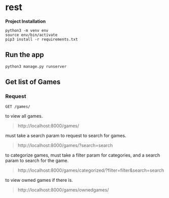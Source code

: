 # rest

**Project Installation**

```
python3 -m venv env
source env/bin/activate
pip3 install -r requirements.txt

```
## Run the app

    python3 manage.py runserver

## Get list of Games
### Request

`GET /games/`

to view all games.
>http://localhost:8000/games/

must take a search param to request to search for games.
>http://localhost:8000/games/?search=search

to categorize games, must take a filter param for categories, and a search param to search for the game.
>http://localhost:8000/games/categorized/?filter=filter&search=search

to view owned games if there is.
>http://localhost:8000/games/ownedgames/

